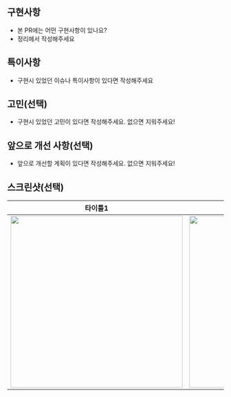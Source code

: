 ## 구현사항
- 본 PR에는 어떤 구현사항이 있나요?
- 정리헤서 작성해주세요
## 특이사항
- 구현시 있었던 이슈나 특이사항이 있다면 작성해주세요
## 고민(선택)
- 구현시 있었던 고민이 있다면 작성해주세요. 없으면 지워주세요!
## 앞으로 개선 사항(선택)
- 앞으로 개선할 계획이 있다면 작성해주세요. 없으면 지워주세요!
## 스크린샷(선택)
|타이틀1|타이틀2|
|:---:|:---:|
|<img src="이미지링크" width="400">|<img src="이미지링크" width="400">
